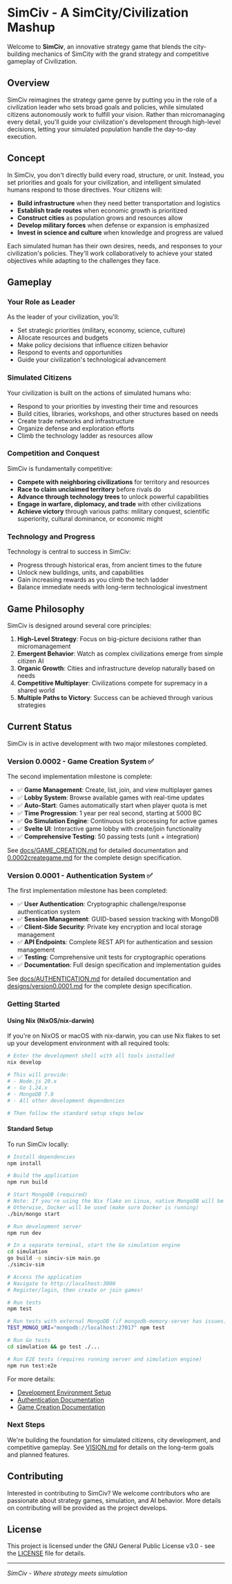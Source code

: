 # SimCiv - A SimCity/Civilization Mashup

Welcome to **SimCiv**, an innovative strategy game that blends the city-building mechanics of SimCity with the grand strategy and competitive gameplay of Civilization.

## Overview

SimCiv reimagines the strategy game genre by putting you in the role of a civilization leader who sets broad goals and policies, while simulated citizens autonomously work to fulfill your vision. Rather than micromanaging every detail, you'll guide your civilization's development through high-level decisions, letting your simulated population handle the day-to-day execution.

## Concept

In SimCiv, you don't directly build every road, structure, or unit. Instead, you set priorities and goals for your civilization, and intelligent simulated humans respond to those directives. Your citizens will:

- **Build infrastructure** when they need better transportation and logistics
- **Establish trade routes** when economic growth is prioritized
- **Construct cities** as population grows and resources allow
- **Develop military forces** when defense or expansion is emphasized
- **Invest in science and culture** when knowledge and progress are valued

Each simulated human has their own desires, needs, and responses to your civilization's policies. They'll work collaboratively to achieve your stated objectives while adapting to the challenges they face.

## Gameplay

### Your Role as Leader

As the leader of your civilization, you'll:

- Set strategic priorities (military, economy, science, culture)
- Allocate resources and budgets
- Make policy decisions that influence citizen behavior
- Respond to events and opportunities
- Guide your civilization's technological advancement

### Simulated Citizens

Your civilization is built on the actions of simulated humans who:

- Respond to your priorities by investing their time and resources
- Build cities, libraries, workshops, and other structures based on needs
- Create trade networks and infrastructure
- Organize defense and exploration efforts
- Climb the technology ladder as resources allow

### Competition and Conquest

SimCiv is fundamentally competitive:

- **Compete with neighboring civilizations** for territory and resources
- **Race to claim unclaimed territory** before rivals do
- **Advance through technology trees** to unlock powerful capabilities
- **Engage in warfare, diplomacy, and trade** with other civilizations
- **Achieve victory** through various paths: military conquest, scientific superiority, cultural dominance, or economic might

### Technology and Progress

Technology is central to success in SimCiv:

- Progress through historical eras, from ancient times to the future
- Unlock new buildings, units, and capabilities
- Gain increasing rewards as you climb the tech ladder
- Balance immediate needs with long-term technological investment

## Game Philosophy

SimCiv is designed around several core principles:

1. **High-Level Strategy**: Focus on big-picture decisions rather than micromanagement
2. **Emergent Behavior**: Watch as complex civilizations emerge from simple citizen AI
3. **Organic Growth**: Cities and infrastructure develop naturally based on needs
4. **Competitive Multiplayer**: Civilizations compete for supremacy in a shared world
5. **Multiple Paths to Victory**: Success can be achieved through various strategies

## Current Status

SimCiv is in active development with two major milestones completed.

### Version 0.0002 - Game Creation System ✅

The second implementation milestone is complete:

- ✅ **Game Management**: Create, list, join, and view multiplayer games
- ✅ **Lobby System**: Browse available games with real-time updates
- ✅ **Auto-Start**: Games automatically start when player quota is met
- ✅ **Time Progression**: 1 year per real second, starting at 5000 BC
- ✅ **Go Simulation Engine**: Continuous tick processing for active games
- ✅ **Svelte UI**: Interactive game lobby with create/join functionality
- ✅ **Comprehensive Testing**: 50 passing tests (unit + integration)

See [docs/GAME_CREATION.md](docs/GAME_CREATION.md) for detailed documentation and [0.0002creategame.md](0.0002creategame.md) for the complete design specification.

### Version 0.0001 - Authentication System ✅

The first implementation milestone has been completed:

- ✅ **User Authentication**: Cryptographic challenge/response authentication system
- ✅ **Session Management**: GUID-based session tracking with MongoDB
- ✅ **Client-Side Security**: Private key encryption and local storage management
- ✅ **API Endpoints**: Complete REST API for authentication and session management
- ✅ **Testing**: Comprehensive unit tests for cryptographic operations
- ✅ **Documentation**: Full design specification and implementation guides

See [docs/AUTHENTICATION.md](docs/AUTHENTICATION.md) for detailed documentation and [designs/version0.0001.md](designs/version0.0001.md) for the complete design specification.

### Getting Started

#### Using Nix (NixOS/nix-darwin)

If you're on NixOS or macOS with nix-darwin, you can use Nix flakes to set up your development environment with all required tools:

```bash
# Enter the development shell with all tools installed
nix develop

# This will provide:
# - Node.js 20.x
# - Go 1.24.x
# - MongoDB 7.0
# - All other development dependencies

# Then follow the standard setup steps below
```

#### Standard Setup

To run SimCiv locally:

```bash
# Install dependencies
npm install

# Build the application
npm run build

# Start MongoDB (required)
# Note: If you're using the Nix flake on Linux, native MongoDB will be used automatically
# Otherwise, Docker will be used (make sure Docker is running)
./bin/mongo start

# Run development server
npm run dev

# In a separate terminal, start the Go simulation engine
cd simulation
go build -o simciv-sim main.go
./simciv-sim

# Access the application
# Navigate to http://localhost:3000
# Register/login, then create or join games!

# Run tests
npm test

# Run tests with external MongoDB (if mongodb-memory-server has issues)
TEST_MONGO_URI="mongodb://localhost:27017" npm test

# Run Go tests
cd simulation && go test ./...

# Run E2E tests (requires running server and simulation engine)
npm run test:e2e
```

For more details:
- [Development Environment Setup](docs/DEVELOPMENT.md)
- [Authentication Documentation](docs/AUTHENTICATION.md)
- [Game Creation Documentation](docs/GAME_CREATION.md)

### Next Steps

We're building the foundation for simulated citizens, city development, and competitive gameplay. See [VISION.md](VISION.md) for details on the long-term goals and planned features.

## Contributing

Interested in contributing to SimCiv? We welcome contributors who are passionate about strategy games, simulation, and AI behavior. More details on contributing will be provided as the project develops.

## License

This project is licensed under the GNU General Public License v3.0 - see the [LICENSE](LICENSE) file for details.

---

*SimCiv - Where strategy meets simulation*
